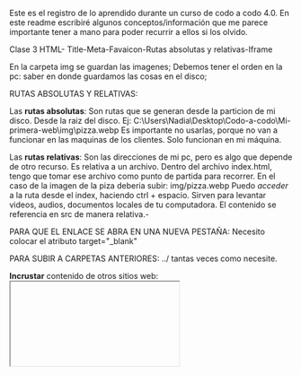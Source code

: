 Este es el registro de lo aprendido durante un curso de codo a codo 4.0. En este readme escribiré algunos conceptos/información que me parece importante tener a mano para poder recurrir a ellos si los olvido. 

Clase 3 
HTML- Title-Meta-Favaicon-Rutas absolutas y relativas-Iframe 

En la carpeta img se guardan las imagenes;
Debemos tener el orden en la pc: saber en donde guardamos las cosas en el disco;

RUTAS ABSOLUTAS Y RELATIVAS:

Las **rutas absolutas**: Son rutas que se generan desde la particion de mi disco. Desde la raiz del disco. Ej: C:\Users\Nadia\Desktop\Codo-a-codo\Mi-primera-web\img\pizza.webp
Es importante no usarlas, porque no van a funcionar en las maquinas de los clientes. Solo funcionan en mi máquina.

Las **rutas relativas**: Son las direcciones de mi pc, pero es algo que depende de otro recurso. Es relativa a un archivo. Dentro del archivo index.html, tengo que tomar ese archivo como punto de partida para recorrer. En el caso de la imagen de la piza deberia subir: img/pizza.webp
Puedo *acceder* a la ruta desde el index, haciendo ctrl + espacio.
Sirven para levantar videos, audios, documentos locales de tu computadora. El contenido se referencia en src de manera relativa.- 

PARA QUE EL ENLACE SE ABRA EN UNA NUEVA PESTAÑA:
Necesito colocar el atributo target="_blank" 

PARA SUBIR A CARPETAS ANTERIORES: ../ tantas veces como necesite. 

**Incrustar** contenido de otros sitios web: <iframe> en el boton compartir, tengo la opcion de incrustar, o embeber (embed), lo copio y lo pego en donde quiera que aparezca en mi pagina.- 
Puedo incrustar tambien un **boton de pago de mercado pago** la manera de incrustarlo depende de cada app

CLASE 4 
CSS - INTEGRACION DE SELECTORES - PROPIEDADES COLORES

Sintaxis: 3 elementos - Selectores, propiedades y valores.

Selector: refiere a uno o mas elementos del html (puede ser una clase, un id)
Propiedades: Valor. La propiedad refiere a lo que quiero cambiar: un color de letra, un color de fondo, una imagen de fondo, un borde, un tamaño de letra, un margen interno o externo. De cada propiedad se espera un valor. Cada par propiedad-valor se separa con un ; y van encerrados entre {}. 

Hay 3 formas de integrar css 
1- Css en linea embebido en HTML
 
En el caso de mi receta quedaria: 
<p style="color: red; text-align: center;">Lorem</p>

Me sirve para casos muy específicos cuando necesito cambiar algo muy puntual (quizás). No va porque se mezcla css con html. 

2- Internal CSS
En el head escribir una etiqueta <style> con sus selectores, propiedades y valores:

<style>
    p {
        color: red;
        text-align: center;
    }
</style>

3- Integrarlo en un archivo externo: Esta manera es la más recomendada.
Se hace en una carpeta aparte, luego se vincula el html con el css. En el head se crea la etiqueta link y la referencia a la carpeta css:

<link rel="stylesheet" href="css/estilo.css">

luego dentro de la carpeta css y la hoja de estilo estilo.css se referencia la etiqueta a la cual queremos darle un estilo específico:
para los párrafos tendremos:

SELECTORES POR ETIQUETA:

p {
    color: red;
    text-align: center;
}

para los enlaces:
a {
    color: rgb(247, 26, 63);

}

Propiedades:
*Color*: Podemos buscar color picker en google, y generar o buscar los colores. O con la app INSTANT EYEDROPPER para copiar colores como un cuentagotas.

*Align*: con ctrl+espacio me tira las opciones posibles.

*Text-decoration*: underline; Para subrayar.

*font-weight*: bold; Para poner la fuente en negrita

SELECTORES POR CLASE:
en la etiqueta HTML le agrego la class="nombredelaclase"
en el css agrego el nombre de la clase, anteponiendole un . y agrego las propiedades- valores ej: 

.verde-subrayado {
    color: rgba(7, 241, 31, 0.784);
    text-decoration: underline;
}

Para poner escritura en negrita le cambio el nombre a la clase y las propiedades:

.verde-negrita {
    color: rgb(8, 223, 29);
    font-weight: bold;
}

Para combinar dos clases en la etiqueta HTML debo escribirlas separadas por un espacio; por ello tambien es importante no separar los nombres de una clase con espacios, sino con un guión porque si no lo toma como dos clases separadas. Ej:
<p class="rojo verde-negrita"> 

SELECTORES POR ID:
Me permite asegurarme que ese estilo se aplique solo a un elemento y no a otro. Cada id es único. Si quiero seleccionar mas de un elemento, entonces utilizo clases.-

La alineacion funciona para los párrafos, no para los links. Para ponerle color y alineacion si los tengo encerrados entre <p> debo usar dos #. 

En css podemos ser tan restrictivos que podemos mandar a "buscar" la clase y dentro de ella las etiquetas que querramos, ej:

#recetaCaC a {
    color: rgb(167, 159, 1);
}

Todo lo que se puede cambiar con css puedo encontrar las propiedades en **w3school-css-Reference-Properties**

MULTICURSORES: Alt+clic
Palabras recurrentes que quiero marcar: ej: rojo las marco y ctrl+d tantas veces hasta llegar al final y marca todas las palabras "rojo" y puedo cambiar el nombre.-

CLASE 5
BLOCK INLINE DISPLAY STRONG EM UNIDADES PX EM REM

**Diferencia entre elementos de linea y elementos de bloque**

Los elementos de **bloque** ocupan todo el ancho disponible. Los proximos elementos se posicionan debajo, en una linea diferente, en un nuevo renglon. Son como cajas que ocupan todo el ancho posible de su contenedor y se apilan una debajo de la otra. 

-h1, h2
-Párrafos
-div
-video
-header
-elementos de una lista


Los elementos de **linea** se comportan ocupando solo un espacio, sin saltar a otra linea de abajo. Si no uno a continuacion de la otra. 

-Enlaces
-Imagenes
-Inputs
-br

Un elemento de línea no puede contener un elemento de bloque adentro, pero sí esto puede ser al reves. 

Para disponer elementos de linea en bloque, utilizando css puedo colocar:

img {
    display: block;
}

en este caso utilizamos los selectores por etiqueta, pero puedo usarlas por clase o id.

Puedo seleccionar varios elementos separandolos por comas ej : 
h1, h2 {
    display: inline;
}

Propiedad **inline-block**: Despliega mitad bloque, mitad en linea. Se le puede establecer un alto y un ancho al elemento. Lo trata como una caja en linea.- Se le puede establecer tambien margenes internos y externos. No añade un salto de linea, si no que se siguen posicionando uno al lado del otro. 

Css ---> Como se tienen que ver las cosas
HTML ---> Qué es cada cosa

Para marcar énfasis en una palabra, o que los buscadores se detengan en esa palabra utilizo la etiqueta <strong>:
<strong>consectetur</strong>

Para darle énfasis tambien puedo usar la etiqueta <em></em> (em de enfasis, marcar algo con énfasis como strong- como utilizaría la itálica)

Establecer TAMAÑOS DE FUENTES
Propiedad font-size
El valor que tiene que tener es un valor con una unidad absoluta o relativa.- 

En pixeles: Creo una clase y en css la detallo:

#especial {
    font-size: 20px;
}

Unidades absolutas: Son fijas. Son estáticas, no cambian según el dispositivo en el que yo vea el sitio.
Cm, mm, pulgadas, puntos, pica, pixeles.
Los pixeles son relativos, depende en que dispositivo lo vea los puedo distinguir o no... No dejan de ser medidas absolutas. Llega el momento en el que esto se ve afectado por la diversidad de dispositivos disponibles y necesito utilizar una unidad de medida relativa 

UNIDADES RELATIVAS:
Especifican su longitud, dependiendo de otra:

em: Es una medida relativa y equivale al tamaño actual de la fuente: 16 px. Toma el valor de su ancestro (etiqueta) más cercana.

rem: La referencia es al html. Es relativo siempre al font-size del html.
Para las fuentes es conveniente usar em y rem. 

Porcentaje: Se maneja como el em: si quiero 1em = 100%   2em = 200%    0.5em = 50%.

16px = 1em = 100%

Los h1, h2, h3 están basados en em. 